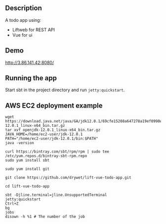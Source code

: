 ## Description
A todo app using:
- Liftweb for REST API
- Vue for ui

## Demo
http://3.86.141.42:8080/

## Running the app
Start sbt in the project directory and run `jetty:quickstart`.

## AWS EC2 deployment example
```
wget https://download.java.net/java/GA/jdk12.0.1/69cfe15208a647278a19ef0990eea691/12/GPL/openjdk-12.0.1_linux-x64_bin.tar.gz
tar xvf openjdk-12.0.1_linux-x64_bin.tar.gz
JAVA_HOME=/home/ec2-user/jdk-12.0.1
PATH="/home/ec2-user/jdk-12.0.1/bin:$PATH"
java -version

curl https://bintray.com/sbt/rpm/rpm | sudo tee /etc/yum.repos.d/bintray-sbt-rpm.repo
sudo yum install sbt

sudo yum install git

git clone https://github.com/drywet/lift-vue-todo-app.git

cd lift-vue-todo-app

sbt -Djline.terminal=jline.UnsupportedTerminal
jetty:quickstart
Ctrl+Z
bg
jobs
disown -h %1 # The number of the job
```